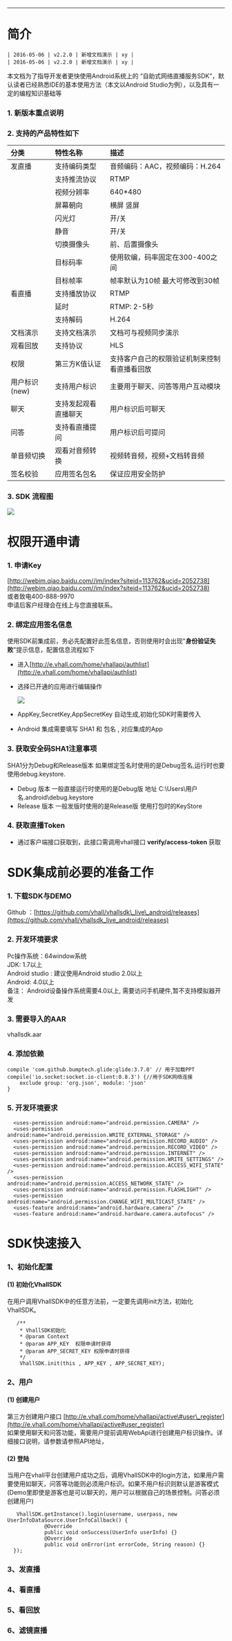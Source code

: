 

---

# 简介

```
| 2016-05-06 | v2.2.0 | 新增文档演示 | xy |
| 2016-05-06 | v2.2.0 | 新增文档演示 | xy |
```

本文档为了指导开发者更快使用Android系统上的 “自助式网络直播服务SDK”，默认读者已经熟悉IDE的基本使用方法（本文以Android Studio为例），以及具有一定的编程知识基础等

### 1. 新版本重点说明

### 2. 支持的产品特性如下

| 分类 | 特性名称 | 描述 |
| :--- | :--- | :--- |
| 发直播 | 支持编码类型 | 音频编码：AAC，视频编码：H.264 |
|  | 支持推流协议 | RTMP |
|  | 视频分辨率 | 640\*480 |
|  | 屏幕朝向 | 横屏 竖屏 |
|  | 闪光灯 | 开/关 |
|  | 静音 | 开/关 |
|  | 切换摄像头 | 前、后置摄像头 |
|  | 目标码率 | 使用软编，码率固定在300-400之间 |
|  | 目标帧率 | 帧率默认为10帧 最大可修改到30帧 |
| 看直播 | 支持播放协议 | RTMP |
|  | 延时 | RTMP: 2-5秒 |
|  | 支持解码 | H.264 |
| 文档演示 | 支持文档演示 | 文档可与视频同步演示 |
| 观看回放 | 支持协议 | HLS |
| 权限 | 第三方K值认证 | 支持客户自己的权限验证机制来控制看直播看回放 |
| 用户标识\(new\) | 支持用户标识 | 主要用于聊天、问答等用户互动模块 |
| 聊天 | 支持发起观看直播聊天 | 用户标识后可聊天 |
| 问答 | 支持看直播提问 | 用户标识后可提问 |
| 单音频切换 | 观看对音频转换 | 视频转音频，视频+文档转音频 |
| 签名校验 | 应用签名包名 | 保证应用安全防护 |

### 3. SDK 流程图

![](/assets/1502357659.jpg)

# 权限开通申请

### 1. 申请Key

[http://webim.qiao.baidu.com//im/index?siteid=113762&ucid=2052738](http://webim.qiao.baidu.com//im/index?siteid=113762&ucid=2052738)  
或者致电400-888-9970  
申请后客户经理会在线上与您直接联系。

### 2. 绑定应用签名信息

使用SDK前集成前，务必先配置好此签名信息，否则使用时会出现"**身份验证失败**"提示信息，配置信息流程如下

* 进入[http://e.vhall.com/home/vhallapi/authlist](http://e.vhall.com/home/vhallapi/authlist) 
* 选择已开通的应用进行编辑操作

  ![](/assets/create_auth.jpg)

* AppKey,SecretKey,AppSecretKey 自动生成,初始化SDK时需要传入

* Android 集成需要填写 SHA1 和 包名 , 对应集成的App

### 3. 获取安全码SHA1注意事项

SHA1分为Debug和Release版本 如果绑定签名时使用的是Debug签名,运行时也要使用debug.keystore.

* Debug 版本 一般直接运行时使用的是Debug版 地址 C:\Users\用户名.android\debug.keystore
* Release 版本 一般发版时使用的是Release版 使用打包时的KeyStore

### 4. 获取直播Token

* 通过客户端接口获取到，此接口需调用vhall接口 **verify/access-token** 获取

# SDK集成前必要的准备工作

### 1. 下载SDK与DEMO

Github ：[https://github.com/vhall/vhallsdk\_live\_android/releases](https://github.com/vhall/vhallsdk_live_android/releases)

### 2. 开发环境要求

Pc操作系统：64window系统  
JDK: 1.7以上  
Android studio : 建议使用Android studio 2.0以上  
Android: 4.0以上  
备注： Android设备操作系统需要4.0以上, 需要访问手机硬件,暂不支持模拟器开发

### 3. 需要导入的AAR

vhallsdk.aar

### 4. 添加依赖

```
compile 'com.github.bumptech.glide:glide:3.7.0' // 用于加载PPT
compile('io.socket:socket.io-client:0.8.3') {//用于SDK网络连接
    exclude group: 'org.json', module: 'json'
}
```

### 5. 开发环境要求

```
  <uses-permission android:name="android.permission.CAMERA" />
  <uses-permission android:name="android.permission.WRITE_EXTERNAL_STORAGE" />
  <uses-permission android:name="android.permission.RECORD_AUDIO" />
  <uses-permission android:name="android.permission.RECORD_VIDEO" />
  <uses-permission android:name="android.permission.INTERNET" />
  <uses-permission android:name="android.permission.WRITE_SETTINGS" />
  <uses-permission android:name="android.permission.ACCESS_WIFI_STATE" />
  <uses-permission android:name="android.permission.ACCESS_NETWORK_STATE" />
  <uses-permission android:name="android.permission.FLASHLIGHT" />
  <uses-permission android:name="android.permission.CHANGE_WIFI_MULTICAST_STATE" />
  <uses-feature android:name="android.hardware.camera" />
  <uses-feature android:name="android.hardware.camera.autofocus" />
```

# SDK快速接入

### 1、初始化配置

#### \(1\) 初始化VhallSDK

在用户调用VhallSDK中的任意方法前，一定要先调用init方法，初始化VhallSDK。

```
   /**
    * VhallSDK初始化
    * @param Context
    * @param APP_KEY  权限申请时获得
    * @param APP_SECRET_KEY 权限申请时获得
    */
    VhallSDK.init(this , APP_KEY , APP_SECRET_KEY);
```

### 2、用户

#### \(1\) 创建用户

第三方创建用户接口 [http://e.vhall.com/home/vhallapi/active\#user\_register](http://e.vhall.com/home/vhallapi/active#user_register)  
如果使用聊天和问答功能，需要用户提前调用WebApi进行创建用户标识操作。详细接口说明，请参数请参照API地址，

#### \(2\) 登陆

当用户在vhall平台创建用户成功之后，调用VhallSDK中的login方法，如果用户需要使用如聊天，问答等功能则必须用户标识。如果不用户标识则默认是游客模式 \(Demo里即使是游客也是可以聊天的，用户可以根据自己的场景控制。问答必须创建用户\)
```
   VhallSDK.getInstance().login(username, userpass, new UserInfoDataSource.UserInfoCallback() {
            @Override
            public void onSuccess(UserInfo userInfo) {}
            @Override
            public void onError(int errorCode, String reason) {}
  });

```


### 3、发直播

### 4、看直播

### 5、看回放

### 6、滤镜直播



